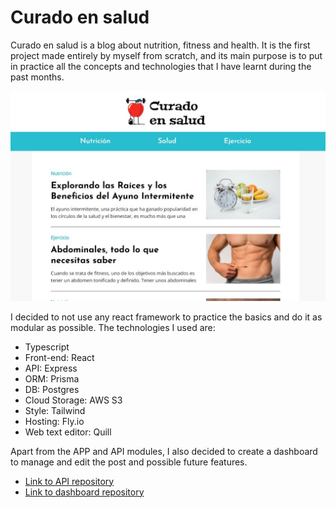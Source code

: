 # Curado en salud

Curado en salud is a blog about nutrition, fitness and health. It is the first project made entirely by myself from scratch, and its main purpose is to put in practice all the concepts and technologies that I have learnt during the past months.

![Dashboard screenshot](/src/assets/app-screenshot.png)

I decided to not use any react framework to practice the basics and do it as modular as possible. The technologies I used are:

- Typescript
- Front-end: React
- API: Express
- ORM: Prisma
- DB: Postgres
- Cloud Storage: AWS S3
- Style: Tailwind
- Hosting: Fly.io
- Web text editor: Quill

Apart from the APP and API modules, I also decided to create a dashboard to manage and edit the post and possible future features.

- [Link to API repository](https://github.com/JSaimonDev/curado-en-salud-apI)
- [Link to dashboard repository](https://github.com/JSaimonDev/curado-en-salud-dashboard)
